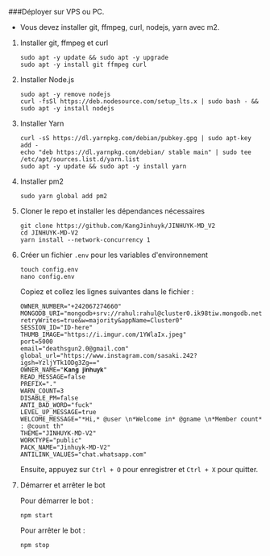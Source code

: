 ###Déployer sur VPS ou PC.
- Vous devez installer git, ffmpeg, curl, nodejs, yarn avec m2.
  
1. Installer git, ffmpeg et curl
   ```
   sudo apt -y update && sudo apt -y upgrade
   sudo apt -y install git ffmpeg curl
   ```

2. Installer Node.js
   ```
   sudo apt -y remove nodejs
   curl -fsSl https://deb.nodesource.com/setup_lts.x | sudo bash - && sudo apt -y install nodejs
   ```

3. Installer Yarn
   ```
   curl -sS https://dl.yarnpkg.com/debian/pubkey.gpg | sudo apt-key add - 
   echo "deb https://dl.yarnpkg.com/debian/ stable main" | sudo tee /etc/apt/sources.list.d/yarn.list
   sudo apt -y update && sudo apt -y install yarn
   ```

4. Installer pm2
   ```
   sudo yarn global add pm2
   ```

5. Cloner le repo et installer les dépendances nécessaires
   ```
   git clone https://github.com/KangJinhuyk/JINHUYK-MD_V2
   cd JINHUYK-MD-V2
   yarn install --network-concurrency 1
   ```

6. Créer un fichier `.env` pour les variables d'environnement
   ```
   touch config.env
   nano config.env
   ```
   Copiez et collez les lignes suivantes dans le fichier :

   ```
   OWNER_NUMBER="+242067274660"
   MONGODB_URI="mongodb+srv://rahul:rahul@cluster0.ik98tiw.mongodb.net/?retryWrites=true&w=majority&appName=Cluster0"
   SESSION_ID="ID-here"
   THUMB_IMAGE="https://i.imgur.com/1YWlaIx.jpeg"
   port=5000
   email="deathsgun2.0@gmail.com"
   global_url="https://www.instagram.com/sasaki.242?igsh=YzljYTk1ODg3Zg=="
   OWNER_NAME="𝐊𝐚𝐧𝐠 𝐣𝐢𝐧𝐡𝐮𝐲𝐤"
   READ_MESSAGE=false
   PREFIX="."
   WARN_COUNT=3
   DISABLE_PM=false
   ANTI_BAD_WORD="fuck"
   LEVEL_UP_MESSAGE=true
   WELCOME_MESSAGE="*Hi,* @user \n*Welcome in* @gname \n*Member count* : @count th"
   THEME="JINHUYK-MD-V2"
   WORKTYPE="public"
   PACK_NAME="Jinhuyk-MD-V2"
   ANTILINK_VALUES="chat.whatsapp.com"
   ```

   Ensuite, appuyez sur `Ctrl + O` pour enregistrer et `Ctrl + X` pour quitter.

7. Démarrer et arrêter le bot

   Pour démarrer le bot :
   ```
   npm start
   ```

   Pour arrêter le bot :
   ```
   npm stop
   ```